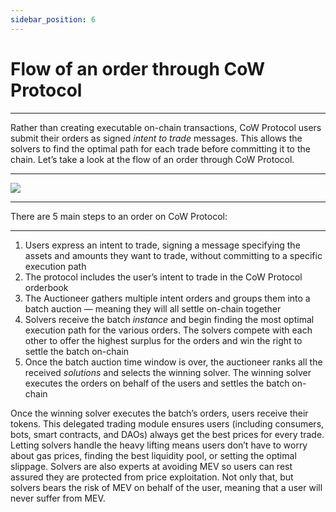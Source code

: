 ```yaml
---
sidebar_position: 6
---
```


# Flow of an order through CoW Protocol

****

Rather than creating executable on-chain transactions, CoW Protocol users submit their orders as signed _intent to trade_ messages. This allows the solvers to find the optimal path for each trade before committing it to the chain. Let’s take a look at the flow of an order through CoW Protocol.

****

![](https://lh7-eu.googleusercontent.com/ubuzdTuV4gRQ5c9aAY7aD14uijgMszHtw7YQJ6UWtfiPfoIbpF252qwokcMtEMBg975XhS80Vz0JLdGItMoaH265hhGHzbII4ZjRs4OaR7yyy77rmp7DtryJCEdWxfKTfEpbgBRSKpkhkkPt8k8Mz6I)

****

There are 5 main steps to an order on CoW Protocol:

****

1. Users express an intent to trade, signing a message specifying the assets and amounts they want to trade, without committing to a specific execution path 
2. The protocol includes the user’s intent to trade in the CoW Protocol orderbook
3. The Auctioneer gathers multiple intent orders and groups them into a batch auction — meaning they will all settle on-chain together
4. Solvers receive the batch _instance_ and begin finding the most optimal execution path for the various orders. The solvers compete with each other to offer the highest surplus for the orders and win the right to settle the batch on-chain
5. Once the batch auction time window is over, the auctioneer ranks all the received _solutions_ and selects the winning solver. The winning solver executes the orders on behalf of the users and settles the batch on-chain 

Once the winning solver executes the batch’s orders, users receive their tokens. This delegated trading module ensures users (including consumers, bots, smart contracts, and DAOs) always get the best prices for every trade. Letting solvers handle the heavy lifting means users don’t have to worry about gas prices, finding the best liquidity pool, or setting the optimal slippage. Solvers are also experts at avoiding MEV so users can rest assured they are protected from price exploitation. Not only that, but solvers bears the risk of MEV on behalf of the user, meaning that a user will never suffer from MEV.
